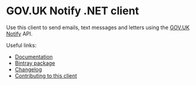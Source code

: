 # GOV.UK Notify .NET client

Use this client to send emails, text messages and letters using the [GOV.UK Notify](https://www.notifications.service.gov.uk) API.

Useful links:

- [Documentation](https://docs.notifications.service.gov.uk/net.html)
- [Bintray package](https://bintray.com/gov-uk-notify/nuget/Notify)
- [Changelog](https://github.com/alphagov/notifications-net-client/blob/master/CHANGELOG.md)
- [Contributing to this client](https://github.com/alphagov/notifications-net-client/blob/master/CONTRIBUTING.md)
